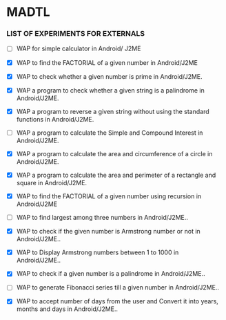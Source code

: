 # MADTL


### LIST OF EXPERIMENTS FOR EXTERNALS
 - [ ] WAP for simple calculator in Android/ J2ME
 - [x] WAP to find the FACTORIAL of a given number in Android/J2ME
 - [x] WAP to check whether a given number is prime in Android/J2ME.
 - [x] WAP a program to check whether a given string is a palindrome in Android/J2ME.
 - [x] WAP a program to reverse a given string without using the standard functions in Android/J2ME.
 - [ ] WAP a program to calculate the Simple and Compound Interest in Android/J2ME.
 - [x] WAP a program to calculate the area and circumference of a circle in Android/J2ME.
 - [x] WAP a program to calculate the area and perimeter of a rectangle and square in Android/J2ME.
 - [x] WAP to find the FACTORIAL of a given number using recursion in Android/J2ME
 - [ ] WAP to find largest among three numbers in Android/J2ME..
 - [x] WAP to check if the given number is Armstrong number or not in Android/J2ME..
 - [x] WAP to Display Armstrong numbers between 1 to 1000 in Android/J2ME..
 - [x] WAP to check if a given number is a palindrome in Android/J2ME..
 - [ ] WAP to generate Fibonacci series till a given number in Android/J2ME..
 - [x] WAP to accept number of days from the user and Convert it into years, months and days in Android/J2ME..


